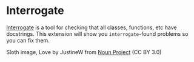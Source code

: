 # Interrogate

[Interrogate](https://interrogate.readthedocs.io/en/latest/) is a tool for
checking that all classes, functions, etc have docstrings. This extension
will show you `interrogate`-found problems so you can fix them.

Sloth image, Love by JustineW from <a href="https://thenounproject.com/browse/icons/term/love/" target="_blank" title="Love Icons">Noun Project</a> (CC BY 3.0)
